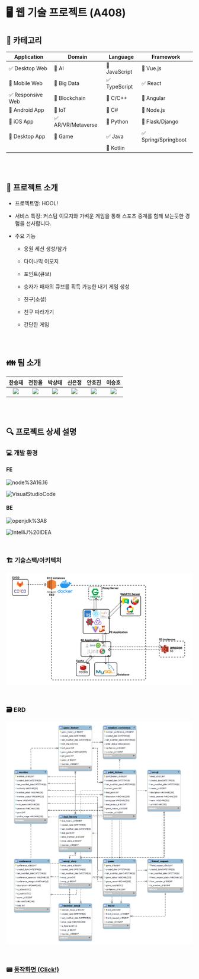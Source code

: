 # :desktop_computer: 웹 기술 프로젝트 (A408)

<!-- 필수 항목 -->

## :page_with_curl: 카테고리

| Application                       | Domain                             | Language                         | Framework                            |
| --------------------------------- | ---------------------------------- | -------------------------------- | ------------------------------------ |
| :white_check_mark: Desktop Web    | :black_square_button: AI           | :black_square_button: JavaScript | :black_square_button: Vue.js         |
| :black_square_button: Mobile Web  | :black_square_button: Big Data     | :white_check_mark: TypeScript    | :white_check_mark: React             |
| :white_check_mark: Responsive Web | :black_square_button: Blockchain   | :black_square_button: C/C++      | :black_square_button: Angular        |
| :black_square_button: Android App | :black_square_button: IoT          | :black_square_button: C#         | :black_square_button: Node.js        |
| :black_square_button: iOS App     | :white_check_mark: AR/VR/Metaverse | :black_square_button: Python     | :black_square_button: Flask/Django   |
| :black_square_button: Desktop App | :black_square_button: Game         | :white_check_mark: Java          | :white_check_mark: Spring/Springboot |
|                                   |                                    | :black_square_button: Kotlin     |                                      |

<br><br>

<!-- 필수 항목 -->

## :telescope: 프로젝트 소개

* 프로젝트명: HOOL!

* 서비스 특징: 커스텀 이모지와 가벼운 게임을 통해 스포츠 중계를 함께 보는듯한 경험을 선사합니다.

* 주요 기능
  
  - 응원 세션 생성/참가
  
  - 다이나믹 이모지
  
  - 포인트(큐브)
  
  - 승자가 패자의 큐브를 획득 가능한 내기 게임 생성
  
  - 친구(소셜)
  
  - 친구 따라가기
  
  - 간단한 게임

<br><br>

<!-- 자유 양식 -->

## :family: 팀 소개

| 한승재                                                                                                  | 전한울                                                                                                  | 박상태                                                                                                   | 신은정                                                                                                  | 안호진                                                                                                | 이승호                                                                                                   |
|:----------------------------------------------------------------------------------------------------:|:----------------------------------------------------------------------------------------------------:|:-----------------------------------------------------------------------------------------------------:|:----------------------------------------------------------------------------------------------------:|:--------------------------------------------------------------------------------------------------:|:-----------------------------------------------------------------------------------------------------:|
| <a href="https://github.com/YanZisuka">![](https://avatars.githubusercontent.com/u/83825572?v=4)</a> | <a href="https://github.com/hanwool77">![](https://avatars.githubusercontent.com/u/62233935?v=4)</a> | <a href="https://github.com/sangtae365">![](https://avatars.githubusercontent.com/u/95201136?v=4)</a> | <a href="https://github.com/ejshin2ya">![](https://avatars.githubusercontent.com/u/80582815?v=4)</a> | <a href="https://github.com/HojinAn">![](https://avatars.githubusercontent.com/u/47904304?v=4)</a> | <a href="https://github.com/dltmdgh579">![](https://avatars.githubusercontent.com/u/68692871?v=4)</a> |

<br><br>

<!-- 자유 양식 -->

## :mag: 프로젝트 상세 설명

### :computer: 개발 환경

#### FE

![node%3A16.16](https://img.shields.io/badge/-node%3A16.16-339933?logo=Node.js&logoColor=white&style=flat-square)

![VisualStudioCode](https://img.shields.io/badge/-VisualStudioCode-007acc?logo=Visual%20Studio%20Code&logoColor=white&style=flat-square)

#### BE

![openjdk%3A8](https://img.shields.io/badge/-openjdk%3A8-black?logo=OpenJDK&logoColor=white&style=flat-square)

![IntelliJ%20IDEA](https://img.shields.io/badge/-IntelliJ%20IDEA-black?logo=IntelliJ%20IDEA&style=flat-square)

<br>

### :building_construction: 기술스택/아키텍처

![](./README.assets/techstack-architecture.png)

<br>

### :card_file_box: ERD

![](./README.assets/erd.png)

<br>

### :pager: [동작화면 (Click!)](./exec/images/)

<br>
